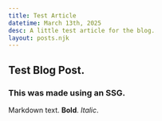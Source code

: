 ```yaml
---
title: Test Article
datetime: March 13th, 2025
desc: A little test article for the blog.
layout: posts.njk
---
```


## Test Blog Post.
### This was made using an SSG.

Markdown text. **Bold**. *Italic*.
